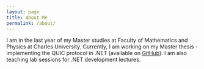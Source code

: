 ```yaml
---
layout: page
title: About Me
permalink: /about/
---
```


I am in the last year of my Master studies at Faculty of Mathematics and Physics at Charles
University. Currently, I am working on my Master thesis - implementing the QUIC protocol in .NET
(available on [GitHub](https://github.com/rzikm/master-thesis)). I am also teaching lab sessions for .NET development lectures.
